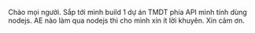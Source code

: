 Chào mọi người. Sắp tới mình build 1 dự án TMDT phía API mình tính dùng nodejs. AE nào làm qua nodejs thì cho mình xin ít lời khuyên. Xin cảm ơn.